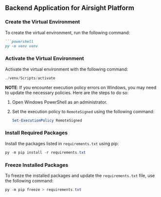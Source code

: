 ## Backend Application for Airsight Platform

### Create the Virtual Environment
To create the virtual environment, run the following command:
```markdown
```powershell
py -m venv venv
```

### Activate the Virtual Environment
Activate the virtual environment with the following command:
```powershell
./venv/Scripts/activate
```

**NOTE**: If you encounter execution policy errors on Windows, you may need to update the necessary policies. Here are the steps to do so:

1. Open Windows PowerShell as an administrator.

2. Set the execution policy to `RemoteSigned` using the following command:
   ```powershell
   Set-ExecutionPolicy RemoteSigned
   ```

### Install Required Packages
Install the packages listed in `requirements.txt` using pip:
```powershell
py -m pip install -r requirements.txt
```

### Freeze Installed Packages
To freeze the installed packages and update the `requirements.txt` file, use the following command:
```powershell
py -m pip freeze > requirements.txt
```
